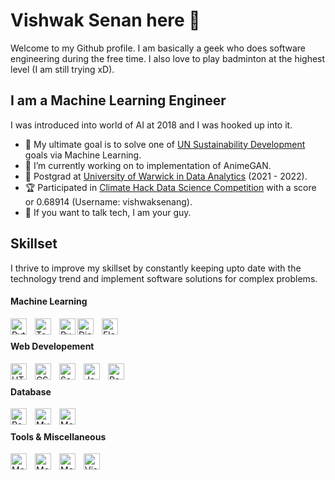 # Vishwak Senan here 👋

<!--
**vishwaksenan/vishwaksenan** is a ✨ _special_ ✨ repository because its `README.md` (this file) appears on your GitHub profile.]
Here are some ideas to get you started:

- 🔭 I’m currently working on ...
- 🌱 I’m currently learning ...
- 👯 I’m looking to collaborate on ...
- 🤔 I’m looking for help with ...
- 💬 Ask me about ...
- 📫 How to reach me: ...
- 😄 Pronouns: ...
- ⚡ Fun fact: ...
-->

Welcome to my Github profile. I am basically a geek who does software engineering during the free time. I also love to play badminton at the highest level (I am still trying xD).  
 ## I am a Machine Learning Engineer
 I was introduced into world of AI at 2018 and I was hooked up into it.
 - 🥅 My ultimate goal is to solve one of [UN Sustainability Development](https://sdgs.un.org/goals) goals via Machine Learning. 
 - 🔭 I’m currently working on to implementation of AnimeGAN. 
 - 📖 Postgrad at [University of Warwick in Data Analytics](https://warwick.ac.uk/study/postgraduate/courses/dataanalytics/) (2021 - 2022).  
 - 🏆 Participated in [Climate Hack Data Science Competition](https://climatehack.ai/compete/leaderboard) with a score or 0.68914 (Username: vishwaksenang).  
 - 💬 If you want to talk tech, I am your guy. 

## Skillset
I thrive to improve my skillset by constantly keeping upto date with the technology trend and implement software solutions for complex problems. 

#### Machine Learning
<img align="left" alt="Python" width="26px" src="https://upload.wikimedia.org/wikipedia/commons/c/c3/Python-logo-notext.svg" style="padding-right:10px;" />
<img align="left" alt="Tensorflow" width="26px" src="https://upload.wikimedia.org/wikipedia/commons/2/2d/Tensorflow_logo.svg" style="padding-right:10px;" />
<img align="left" alt="PyTorch" width="26px" src="https://upload.wikimedia.org/wikipedia/commons/1/10/PyTorch_logo_icon.svg" />
<img align="left" alt="Django" width="26px" src="https://cdn.worldvectorlogo.com/logos/django.svg" style="padding-right:10px;" />
<img align="left" alt="Flask" width="26px" src="https://www.vectorlogo.zone/logos/pocoo_flask/pocoo_flask-icon.svg" style="padding-right:10px;" />
<br>


#### Web Developement
<img align="left" alt="HTML5" width="26px" src="https://cdn.jsdelivr.net/gh/devicons/devicon/icons/html5/html5-original.svg" style="padding-right:10px;" />
<img align="left" alt="CSS3" width="26px" src="https://cdn.jsdelivr.net/gh/devicons/devicon/icons/css3/css3-original.svg" style="padding-right:10px;" />
<img align="left" alt="Sass" width="26px" src="https://cdn.jsdelivr.net/gh/devicons/devicon/icons/sass/sass-original.svg" style="padding-right:10px;" />
<img align="left" alt="JavaScript" width="26px" src="https://cdn.jsdelivr.net/gh/devicons/devicon/icons/javascript/javascript-original.svg" style="padding-right:10px;" />
<img align="left" alt="React" width="26px" src="https://cdn.jsdelivr.net/gh/devicons/devicon/icons/react/react-original.svg" style="padding-right:10px;" />
<br>

#### Database
<img align="left" alt="PostgreSQL" width="26px" src="https://upload.wikimedia.org/wikipedia/commons/2/29/Postgresql_elephant.svg" style="padding-right:10px;" />
<img align="left" alt="MySQL" width="26px" src="https://www.vectorlogo.zone/logos/mysql/mysql-icon.svg" style="padding-right:10px;" />
<img align="left" alt="MongoDB" width="26px" src="https://www.vectorlogo.zone/logos/mongodb/mongodb-icon.svg" style="padding-right:10px;" />
<br>

#### Tools & Miscellaneous
<img align="left" alt="MongoDB" width="26px" src="https://upload.wikimedia.org/wikipedia/commons/1/18/C_Programming_Language.svg" style="padding-right:10px;" />
<img align="left" alt="MongoDB" width="26px" src="https://upload.wikimedia.org/wikipedia/commons/1/18/ISO_C%2B%2B_Logo.svg" style="padding-right:10px;" />
<img align="left" alt="MongoDB" width="26px" src="https://upload.wikimedia.org/wikipedia/en/3/30/Java_programming_language_logo.svg" style="padding-right:10px;" />
<img align="left" alt="Visual Studio Code" width="26px" src="https://cdn.jsdelivr.net/gh/devicons/devicon/icons/vscode/vscode-original.svg" style="padding-right:10px;" />
 
